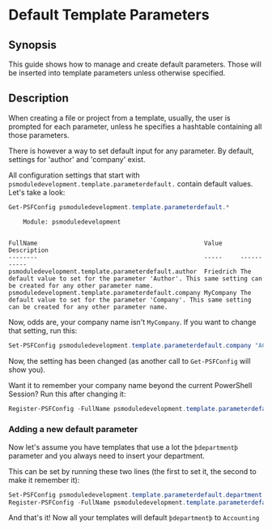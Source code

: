 ﻿---
sidebar_position: 6
---

# Default Template Parameters

## Synopsis

This guide shows how to manage and create default parameters. Those will be inserted into template parameters unless otherwise specified.

## Description

When creating a file or project from a template, usually, the user is prompted for each parameter, unless he specifies a hashtable containing all those parameters.

There is however a way to set default input for any parameter. By default, settings for 'author' and 'company' exist.

All configuration settings that start with `psmoduledevelopment.template.parameterdefault.` contain default values. Let's take a look:

```powershell
Get-PSFConfig psmoduledevelopment.template.parameterdefault.*
```

```text
    Module: psmoduledevelopment


FullName                                              Value     Description
--------                                              -----     -----------
psmoduledevelopment.template.parameterdefault.author  Friedrich The default value to set for the parameter 'Author'. This same setting can be created for any other parameter name.
psmoduledevelopment.template.parameterdefault.company MyCompany The default value to set for the parameter 'Company'. This same setting can be created for any other parameter name.
```

Now, odds are, your company name isn't `MyCompany`. If you want to change that setting, run this:

```powershell
Set-PSFConfig psmoduledevelopment.template.parameterdefault.company "ACME .inc"
```

Now, the setting has been changed (as another call to `Get-PSFConfig` will show you).

Want it to remember your company name beyond the current PowerShell Session? Run this after changing it:

```powershell
Register-PSFConfig -FullName psmoduledevelopment.template.parameterdefault.company
```

### Adding a new default parameter

Now let's assume you have templates that use a lot the `þdepartmentþ` parameter and you always need to insert your department.

This can be set by running these two lines (the first to set it, the second to make it remember it):

```powershell
Set-PSFConfig psmoduledevelopment.template.parameterdefault.department "Accounting"
Register-PSFConfig -FullName psmoduledevelopment.template.parameterdefault.department
```

And that's it! Now all your templates will default `þdepartmentþ` to `Accounting`
